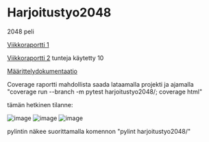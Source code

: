 # Harjoitustyo2048

2048 peli


[Viikkoraportti 1](https://github.com/Tiiawss/Harjoitustyo2048/blob/main/Dokumentaatio/Viikkorapotti%201.pdf)

[Viikkoraportti 2](https://github.com/Tiiawss/Harjoitustyo2048/blob/main/Dokumentaatio/Viikkoraportti%202.pdf) tunteja käytetty 10

[Määrittelydokumentaatio](https://github.com/Tiiawss/Harjoitustyo2048/blob/main/Dokumentaatio/M%C3%A4%C3%A4rittelydokumentaatio.pdf)


Coverage raportti mahdollista saada lataamalla projekti ja ajamalla "coverage run --branch -m pytest harjoitustyo2048/; coverage html"

tämän hetkinen tilanne:

![image](https://github.com/user-attachments/assets/ae92d85f-7afd-4dfb-ae5a-daf5fdf44056)
![image](https://github.com/user-attachments/assets/fea4c38b-6af7-4ac5-867b-026cec93b12f)
![image](https://github.com/user-attachments/assets/53e24071-4e05-43aa-8f16-9765945497ac)




pylintin näkee suorittamalla komennon "pylint harjoitustyo2048/"
